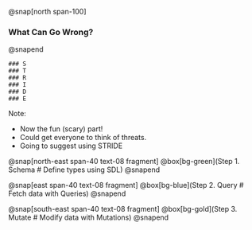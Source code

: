 @snap[north span-100]
### What Can Go Wrong?
@snapend

```
### S
### T
### R
### I
### D
### E
```

Note:
- Now the fun (scary) part!
- Could get everyone to think of threats.
- Going to suggest using STRIDE

@snap[north-east span-40 text-08 fragment]
@box[bg-green](Step 1. Schema # Define types using SDL)
@snapend

@snap[east span-40 text-08 fragment]
@box[bg-blue](Step 2. Query # Fetch data with Queries)
@snapend

@snap[south-east span-40 text-08 fragment]
@box[bg-gold](Step 3. Mutate # Modify data with Mutations)
@snapend